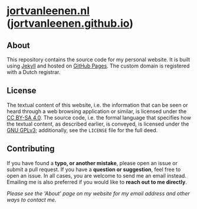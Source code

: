 # [jortvanleenen.nl](https://jortvanleenen.nl) ([jortvanleenen.github.io](https://jortvanleenen.github.io))
## About
This repository contains the source code for my personal website. It is built using [Jekyll](https://jekyllrb.com) and hosted on [GitHub Pages](https://pages.github.com/). The custom domain is registered with a Dutch registrar.

## License
The textual content of this website, i.e. the information that can be seen or heard through a web browsing application or similar, is licensed under the [CC BY-SA 4.0](https://creativecommons.org/licenses/by-sa/4.0/).
The source code, i.e. the formal language that specifies how the textual content, as described earlier, is conveyed, is licensed under the [GNU GPLv3](https://www.gnu.org/licenses/gpl-3.0.en.html); additionally, see the `LICENSE` file for the full deed.

## Contributing
If you have found a **typo, or another mistake**, please open an issue or submit a pull request.
If you have a **question or suggestion**, feel free to open an issue.
In all cases, you are welcome to send me an email instead.
Emailing me is also preferred if you would like to **reach out to me directly**.

_Please see the 'About' page on my website for my email address and other ways to contact me._